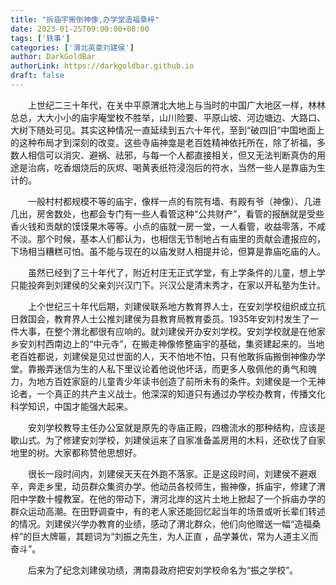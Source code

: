 ```yaml
---
title: "拆庙宇搬倒神像,办学堂造福桑梓"
date: 2023-01-25T09:00:00+08:00
tags: ['轶事']
categories: ['渭北英豪刘建侯']
author: DarkGoldBar
authorLink: https://darkgoldbar.github.io
draft: false
---
```


　　上世纪二三十年代，在关中平原渭北大地上与当时的中国广大地区一样，林林总总，大大小小的庙宇庵堂枚不胜举，山川险要、平原山坡、河边塘边、大路口、大树下随处可见。其实这种情况一直延续到五六十年代，至到“破四旧”中国地面上的这种布局才到深刻的改变。这些寺庙神龛是老百姓精神依托所在，除了祈福，多数人相信可以消灾、避祸、祛邪，与每一个人都直接相关，但又无法判断真伪的用途是治病，吃香烟烧后的灰烬、喝黄表纸符浸泡后的符水，当然一些人是靠庙为生计的。

　　一般村村都规模不等的庙宇，像样一点的有院有墙、有殿有爷（神像）、几进几出，房舍数处，也都会专门有一些人看管这种“公共财产”，看管的报酬就是受些香火钱和贡献的馍馍果木等等。小点的庙就一房一堂，一人看管，收益零落，不咸不淡。那个时候，基本人们都认为，也相信无节制地占有庙里的贡献会遭报应的，下场相当糟糕可怕。虽不能与现在的以庙发财人相提并论，但算是靠庙吃庙的人。

　　虽然已经到了三十年代了，附近村庄无正式学堂，有上学条件的儿童，想上学只能投奔到刘建侯的父亲刘兴汉门下。兴汉公是清末秀才，在家以开私塾为生计。

　　上个世纪三十年代后期，刘建侯联系地方教育界人士，在安刘学校组织成立抗日救国会，教育界人士公推刘建侯为县教育局教育委员。1935年安刘村发生了一件大事，在整个渭北都很有应响的。就刘建侯开办安刘学校。安刘学校就是在他家乡安刘村西南边上的“中元寺”，在搬走神像修整庙宇的基础，集资建起来的。当地老百姓都说，刘建侯是见过世面的人，天不怕地不怕，只有他敢拆庙搬倒神像办学堂。靠搬弄迷信为生的人私下里议论着他说他坏话，而更多人敬佩他的勇气和魄力，为地方百姓家庭的儿童青少年读书创造了前所未有的条件。刘建侯是一个无神论者，一个真正的共产主义战士。他深深的知道只有通过办学校办教育，传播文化科学知识，中国才能强大起来。

　　安刘学校教导主任办公室就是原先的寺庙正殿，四檐流水的那种结构，应该是歇山式。为了修建安刘学校，刘建侯运来了自家准备盖房用的木料，还砍伐了自家地里的树。大家都称赞他思想好。

　　很长一段时间内，刘建侯天天在外跑不落家。正是这段时间，刘建侯不避艰辛，奔走乡里，动员群众集资办学。他动员各校师生，搬神像，拆庙宇，修建了渭阳中学数十幢教室。在他的带动下，渭河北岸的这片土地上掀起了一个拆庙办学的群众运动高潮。在田野调查中，有的老人家还能回忆起当年的场景或听长辈们转述的情况。刘建侯兴学办教育的业绩，感动了渭北群众，他们向他赠送一幅“造福桑梓”的巨大牌匾，其题词为“刘振之先生，为人正直 ，品学兼优，常为人道主义而奋斗”。

　　后来为了纪念刘建侯功绩，渭南县政府把安刘学校命名为“振之学校”。
